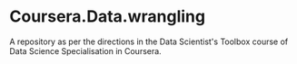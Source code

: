 # Coursera.Data.wrangling
A repository as per the directions in the Data Scientist's Toolbox course of Data Science Specialisation in Coursera.
